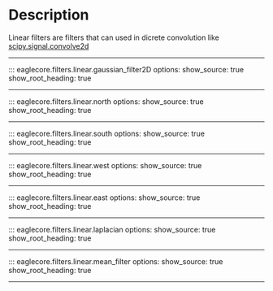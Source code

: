 # Description
Linear filters are filters that can used in dicrete convolution
like [scipy.signal.convolve2d](https://docs.scipy.org/doc/scipy/reference/generated/scipy.signal.convolve2d.html)


---

::: eaglecore.filters.linear.gaussian_filter2D
    options:
        show_source: true
        show_root_heading: true

---

::: eaglecore.filters.linear.north
    options:
        show_source: true
        show_root_heading: true

---

::: eaglecore.filters.linear.south
    options:
        show_source: true
        show_root_heading: true

---

::: eaglecore.filters.linear.west
    options:
        show_source: true
        show_root_heading: true

---

::: eaglecore.filters.linear.east
    options:
        show_source: true
        show_root_heading: true

---

::: eaglecore.filters.linear.laplacian
    options:
        show_source: true
        show_root_heading: true

---

::: eaglecore.filters.linear.mean_filter
    options:
        show_source: true
        show_root_heading: true

---